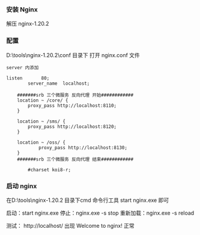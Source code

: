 ### 安装 Nginx
解压 nginx-1.20.2

### 配置
D:\tools\nginx-1.20.2\conf 目录下  打开 nginx.conf 文件

```
server 内添加

listen       80;
        server_name  localhost;

	#######srb 三个微服务 反向代理 开始############
	location ~ /core/ {           
		proxy_pass http://localhost:8110;
	}

	location ~ /sms/ {           
		proxy_pass http://localhost:8120;
	}

	location ~ /oss/ {           
            proxy_pass http://localhost:8130;
	}
	#######srb 三个微服务 反向代理 结束############

        #charset koi8-r;
```

### 启动 nginx
在D:\tools\nginx-1.20.2 目录下cmd 命令行工具
start nginx.exe  即可

启动：start nginx.exe
停止：nginx.exe -s stop
重新加载：nginx.exe -s reload

测试：
http://localhost/
出现  Welcome to nginx! 正常

